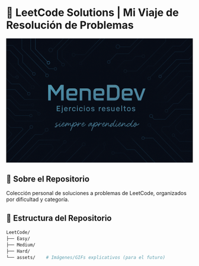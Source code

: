 # 🧠 LeetCode Solutions | Mi Viaje de Resolución de Problemas

<div align="center">
  <img src="assets/my_leetcode_exercices.png" alt="Mi viaje de resolución de problemas en LeetCode" width="600">
</div>


## 📌 Sobre el Repositorio
Colección personal de soluciones a problemas de LeetCode, organizados por dificultad y categoría. 

## 📁 Estructura del Repositorio
```bash
LeetCode/
├── Easy/
├── Medium/
├── Hard/
└── assets/    # Imágenes/GIFs explicativos (para el futuro)
